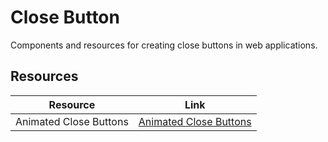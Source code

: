 # Close Button

Components and resources for creating close buttons in web applications.

## Resources

| Resource | Link |
|---|---|
| Animated Close Buttons | [Animated Close Buttons](https://codepen.io/JonasBadalic/pen/MYaMBz) | 